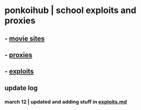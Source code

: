 # ponkoihub | school exploits and proxies

## - [movie sites](https://github.com/ponkoi/nthub/blob/main/moviesites.md) <br>

## - [proxies](https://github.com/ponkoi/nthub/blob/main/proxies.md) <br>

## - [exploits](https://github.com/ponkoi/nthub/blob/main/exploits.md) <br>


## update log

### march 12 | updated and adding stuff in [exploits.md](https://github.com/ponkoi/ponkoihub/blob/main/exploits.md)
